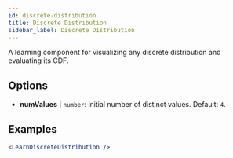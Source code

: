 ```yaml
---
id: discrete-distribution
title: Discrete Distribution
sidebar_label: Discrete Distribution
---
```


A learning component for visualizing any discrete distribution and evaluating its CDF.

## Options

* __numValues__ | `number`: initial number of distinct values. Default: `4`.


## Examples

```jsx live
<LearnDiscreteDistribution />
```

